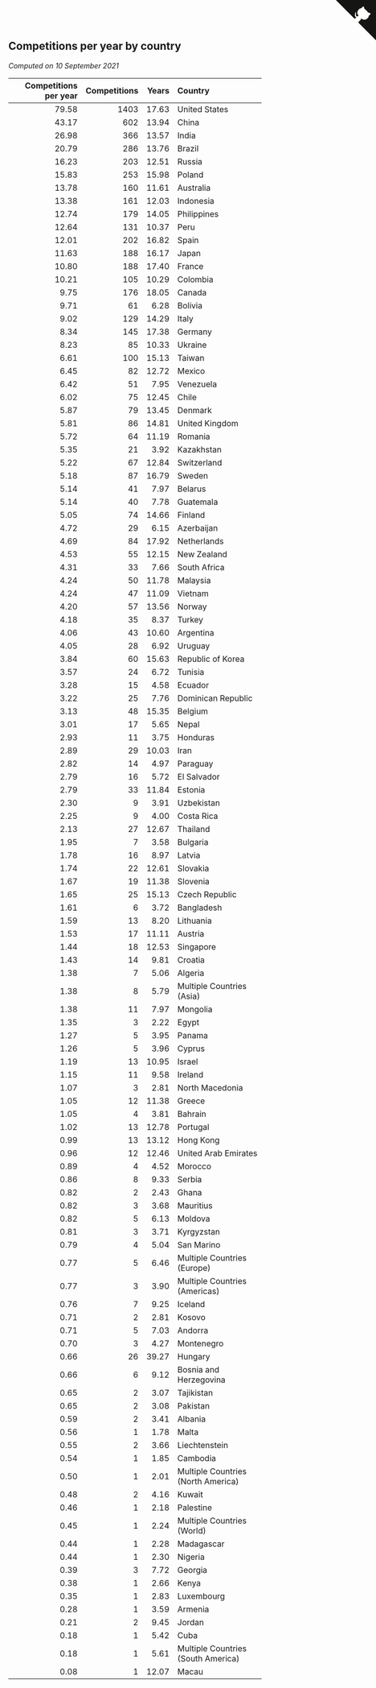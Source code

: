 ## Competitions per year by country

*Computed on 10 September 2021*

| Competitions per year | Competitions | Years | Country |
| ---: | ---: | ---: | :--- |
| 79.58 | 1403 | 17.63 | United States |
| 43.17 | 602 | 13.94 | China |
| 26.98 | 366 | 13.57 | India |
| 20.79 | 286 | 13.76 | Brazil |
| 16.23 | 203 | 12.51 | Russia |
| 15.83 | 253 | 15.98 | Poland |
| 13.78 | 160 | 11.61 | Australia |
| 13.38 | 161 | 12.03 | Indonesia |
| 12.74 | 179 | 14.05 | Philippines |
| 12.64 | 131 | 10.37 | Peru |
| 12.01 | 202 | 16.82 | Spain |
| 11.63 | 188 | 16.17 | Japan |
| 10.80 | 188 | 17.40 | France |
| 10.21 | 105 | 10.29 | Colombia |
| 9.75 | 176 | 18.05 | Canada |
| 9.71 | 61 | 6.28 | Bolivia |
| 9.02 | 129 | 14.29 | Italy |
| 8.34 | 145 | 17.38 | Germany |
| 8.23 | 85 | 10.33 | Ukraine |
| 6.61 | 100 | 15.13 | Taiwan |
| 6.45 | 82 | 12.72 | Mexico |
| 6.42 | 51 | 7.95 | Venezuela |
| 6.02 | 75 | 12.45 | Chile |
| 5.87 | 79 | 13.45 | Denmark |
| 5.81 | 86 | 14.81 | United Kingdom |
| 5.72 | 64 | 11.19 | Romania |
| 5.35 | 21 | 3.92 | Kazakhstan |
| 5.22 | 67 | 12.84 | Switzerland |
| 5.18 | 87 | 16.79 | Sweden |
| 5.14 | 41 | 7.97 | Belarus |
| 5.14 | 40 | 7.78 | Guatemala |
| 5.05 | 74 | 14.66 | Finland |
| 4.72 | 29 | 6.15 | Azerbaijan |
| 4.69 | 84 | 17.92 | Netherlands |
| 4.53 | 55 | 12.15 | New Zealand |
| 4.31 | 33 | 7.66 | South Africa |
| 4.24 | 50 | 11.78 | Malaysia |
| 4.24 | 47 | 11.09 | Vietnam |
| 4.20 | 57 | 13.56 | Norway |
| 4.18 | 35 | 8.37 | Turkey |
| 4.06 | 43 | 10.60 | Argentina |
| 4.05 | 28 | 6.92 | Uruguay |
| 3.84 | 60 | 15.63 | Republic of Korea |
| 3.57 | 24 | 6.72 | Tunisia |
| 3.28 | 15 | 4.58 | Ecuador |
| 3.22 | 25 | 7.76 | Dominican Republic |
| 3.13 | 48 | 15.35 | Belgium |
| 3.01 | 17 | 5.65 | Nepal |
| 2.93 | 11 | 3.75 | Honduras |
| 2.89 | 29 | 10.03 | Iran |
| 2.82 | 14 | 4.97 | Paraguay |
| 2.79 | 16 | 5.72 | El Salvador |
| 2.79 | 33 | 11.84 | Estonia |
| 2.30 | 9 | 3.91 | Uzbekistan |
| 2.25 | 9 | 4.00 | Costa Rica |
| 2.13 | 27 | 12.67 | Thailand |
| 1.95 | 7 | 3.58 | Bulgaria |
| 1.78 | 16 | 8.97 | Latvia |
| 1.74 | 22 | 12.61 | Slovakia |
| 1.67 | 19 | 11.38 | Slovenia |
| 1.65 | 25 | 15.13 | Czech Republic |
| 1.61 | 6 | 3.72 | Bangladesh |
| 1.59 | 13 | 8.20 | Lithuania |
| 1.53 | 17 | 11.11 | Austria |
| 1.44 | 18 | 12.53 | Singapore |
| 1.43 | 14 | 9.81 | Croatia |
| 1.38 | 7 | 5.06 | Algeria |
| 1.38 | 8 | 5.79 | Multiple Countries (Asia) |
| 1.38 | 11 | 7.97 | Mongolia |
| 1.35 | 3 | 2.22 | Egypt |
| 1.27 | 5 | 3.95 | Panama |
| 1.26 | 5 | 3.96 | Cyprus |
| 1.19 | 13 | 10.95 | Israel |
| 1.15 | 11 | 9.58 | Ireland |
| 1.07 | 3 | 2.81 | North Macedonia |
| 1.05 | 12 | 11.38 | Greece |
| 1.05 | 4 | 3.81 | Bahrain |
| 1.02 | 13 | 12.78 | Portugal |
| 0.99 | 13 | 13.12 | Hong Kong |
| 0.96 | 12 | 12.46 | United Arab Emirates |
| 0.89 | 4 | 4.52 | Morocco |
| 0.86 | 8 | 9.33 | Serbia |
| 0.82 | 2 | 2.43 | Ghana |
| 0.82 | 3 | 3.68 | Mauritius |
| 0.82 | 5 | 6.13 | Moldova |
| 0.81 | 3 | 3.71 | Kyrgyzstan |
| 0.79 | 4 | 5.04 | San Marino |
| 0.77 | 5 | 6.46 | Multiple Countries (Europe) |
| 0.77 | 3 | 3.90 | Multiple Countries (Americas) |
| 0.76 | 7 | 9.25 | Iceland |
| 0.71 | 2 | 2.81 | Kosovo |
| 0.71 | 5 | 7.03 | Andorra |
| 0.70 | 3 | 4.27 | Montenegro |
| 0.66 | 26 | 39.27 | Hungary |
| 0.66 | 6 | 9.12 | Bosnia and Herzegovina |
| 0.65 | 2 | 3.07 | Tajikistan |
| 0.65 | 2 | 3.08 | Pakistan |
| 0.59 | 2 | 3.41 | Albania |
| 0.56 | 1 | 1.78 | Malta |
| 0.55 | 2 | 3.66 | Liechtenstein |
| 0.54 | 1 | 1.85 | Cambodia |
| 0.50 | 1 | 2.01 | Multiple Countries (North America) |
| 0.48 | 2 | 4.16 | Kuwait |
| 0.46 | 1 | 2.18 | Palestine |
| 0.45 | 1 | 2.24 | Multiple Countries (World) |
| 0.44 | 1 | 2.28 | Madagascar |
| 0.44 | 1 | 2.30 | Nigeria |
| 0.39 | 3 | 7.72 | Georgia |
| 0.38 | 1 | 2.66 | Kenya |
| 0.35 | 1 | 2.83 | Luxembourg |
| 0.28 | 1 | 3.59 | Armenia |
| 0.21 | 2 | 9.45 | Jordan |
| 0.18 | 1 | 5.42 | Cuba |
| 0.18 | 1 | 5.61 | Multiple Countries (South America) |
| 0.08 | 1 | 12.07 | Macau |


<a href="https://github.com/jonatanklosko/wca_statistics" class="github-corner" aria-label="View source on Github"><svg width="80" height="80" viewBox="0 0 250 250" style="fill:#151513; color:#fff; position: absolute; top: 0; border: 0; right: 0;" aria-hidden="true"><path d="M0,0 L115,115 L130,115 L142,142 L250,250 L250,0 Z"></path><path d="M128.3,109.0 C113.8,99.7 119.0,89.6 119.0,89.6 C122.0,82.7 120.5,78.6 120.5,78.6 C119.2,72.0 123.4,76.3 123.4,76.3 C127.3,80.9 125.5,87.3 125.5,87.3 C122.9,97.6 130.6,101.9 134.4,103.2" fill="currentColor" style="transform-origin: 130px 106px;" class="octo-arm"></path><path d="M115.0,115.0 C114.9,115.1 118.7,116.5 119.8,115.4 L133.7,101.6 C136.9,99.2 139.9,98.4 142.2,98.6 C133.8,88.0 127.5,74.4 143.8,58.0 C148.5,53.4 154.0,51.2 159.7,51.0 C160.3,49.4 163.2,43.6 171.4,40.1 C171.4,40.1 176.1,42.5 178.8,56.2 C183.1,58.6 187.2,61.8 190.9,65.4 C194.5,69.0 197.7,73.2 200.1,77.6 C213.8,80.2 216.3,84.9 216.3,84.9 C212.7,93.1 206.9,96.0 205.4,96.6 C205.1,102.4 203.0,107.8 198.3,112.5 C181.9,128.9 168.3,122.5 157.7,114.1 C157.9,116.9 156.7,120.9 152.7,124.9 L141.0,136.5 C139.8,137.7 141.6,141.9 141.8,141.8 Z" fill="currentColor" class="octo-body"></path></svg></a><style>.github-corner:hover .octo-arm{animation:octocat-wave 560ms ease-in-out}@keyframes octocat-wave{0%,100%{transform:rotate(0)}20%,60%{transform:rotate(-25deg)}40%,80%{transform:rotate(10deg)}}@media (max-width:500px){.github-corner:hover .octo-arm{animation:none}.github-corner .octo-arm{animation:octocat-wave 560ms ease-in-out}}</style>
